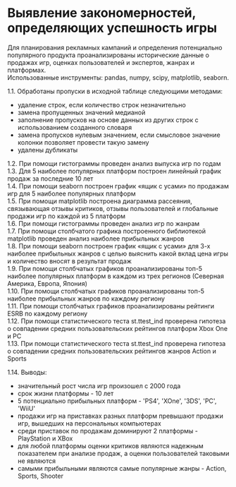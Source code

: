 # Выявление закономерностей, определяющих успешность игры
Для планирования рекламных кампаний и определения потенциально популярного продукта проанализированы исторические данные о продажах игр, оценках пользователей и экспертов, жанрах и платформах.<br>
Использованные инструменты: pandas, numpy, scipy, matplotlib, seaborn.<br>

1.1.	Обработаны пропуски в исходной таблице следующими методами:
- удаление строк, если количество строк незначительно
- замена пропущенных значений медианой
- заполнение пропусков на основе данных из других строк с использованием созданного словаря
- замена пропусков нулевым значением, если смысловое значение колонки позволяет провести такую замену
- удалены дубликаты<br>

1.2.	При помощи гистограммы проведен анализ выпуска игр по годам<br>
1.3.	Для 5 наиболее популярных платформ построен линейный график продаж за последние 10 лет<br>
1.4.	При помощи seaborn построен график «ящик с усами» по продажам игр для 5 наиболее популярных платформ<br>
1.5.	При помощи matplotlib построена диаграмма рассеяния, связывающая отзывы критиков, отзывы пользователей и глобальные продажи игр по каждой из 5 платформ<br>
1.6.	При помощи гистограммы проведен анализ игр по жанрам<br>
1.7.	При помощи столбчатого графика построенного библиотекой matplotlib проведен анализ наиболее прибыльных жанров<br>
1.8.	При помощи seaborn построен график «ящик с усами» для 3-х наиболее прибыльных жанров с целью выяснить какой вклад цена игры и количество вносят в результат продаж<br>
1.9.	При помощи столбчатых графиков проанализированы топ-5 наиболее популярных платформ в каждом из трех регионов (Северная Америка, Европа, Япония)<br>
1.10.	При помощи столбчатых графиков проанализированы топ-5 наиболее прибыльных жанров по каждому региону<br>
1.11.	При помощи столбчатых графиков проанализированы рейтинги ESRB по каждому региону<br>
1.12.	При помощи статистического теста st.ttest_ind проверена гипотеза о совпадении средних пользовательских рейтингов платформ Xbox One и PC<br>
1.13.	При помощи статистического теста st.ttest_ind проверена гипотеза о совпадении средних пользовательских рейтингов жанров Action и Sports<br>

1.14.	Выводы:
- значительный рост числа игр произошел с 2000 года
- срок жизни платформы - 10 лет
- 5 потенциально прибыльных платформ - 'PS4', 'XOne', '3DS', 'PC', 'WiiU'
- продажи игр на приставках разных платформ превышают продажи игр, вышедших на персональных компьютерах
- среди приставок по продажам доминируют 2 платформы - PlayStation и XBox
- для любой платформы оценки критиков являются надежным показателем при анализе продаж, а оценки пользователей таковыми не являются
- самыми прибыльными являются самые популярные жанры - Action, Sports, Shooter

